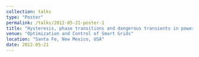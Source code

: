 ```yaml
---
collection: talks
type: "Poster"
permalink: /talks/2012-05-21-poster-1
title: "Hysteresis, phase transitions and dangerous transients in power distribution systems"
venue: "Optimization and Control of Smart Grids"
location: "Santa Fe, New Mexico, USA"
date: 2012-05-21
---
```


